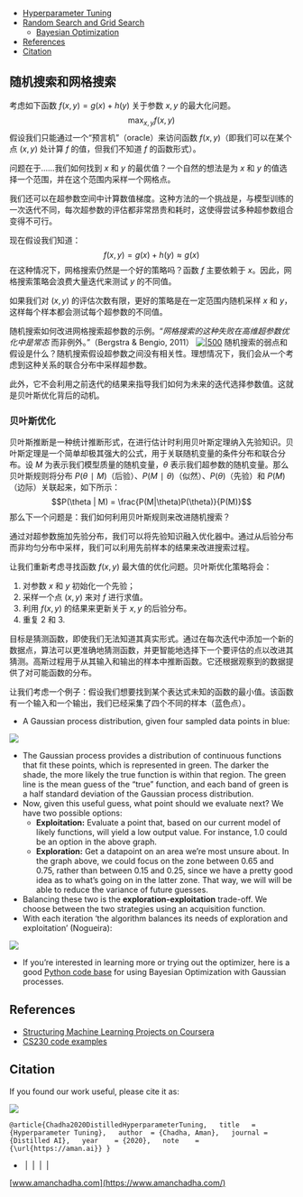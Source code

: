 
- [Hyperparameter Tuning](https://aman.ai/primers/ai/hyperparameter-tuning/#hyperparameter-tuning)
- [Random Search and Grid Search](https://aman.ai/primers/ai/hyperparameter-tuning/#random-search-and-grid-search)
    - [Bayesian Optimization](https://aman.ai/primers/ai/hyperparameter-tuning/#bayesian-optimization)
- [References](https://aman.ai/primers/ai/hyperparameter-tuning/#references)
- [Citation](https://aman.ai/primers/ai/hyperparameter-tuning/#citation)


## 随机搜索和网格搜索

考虑如下函数 $f(x,y)=g(x)+h(y)$ 关于参数 $x,y$ 的最大化问题。$$\max_{x,y} f(x,y)$$
假设我们只能通过一个“预言机”（oracle）来访问函数 $f(x,y)$（即我们可以在某个点 $(x,y)$ 处计算 $f$ 的值，但我们不知道 $f$ 的函数形式）。  

问题在于……我们如何找到 $x$ 和 $y$ 的最优值？一个自然的想法是为 $x$ 和 $y$ 的值选择一个范围，并在这个范围内采样一个网格点。  

我们还可以在超参数空间中计算数值梯度。这种方法的一个挑战是，与模型训练的一次迭代不同，每次超参数的评估都非常昂贵和耗时，这使得尝试多种超参数组合变得不可行。

现在假设我们知道：$$f(x,y)=g(x)+h(y)≈g(x)$$
在这种情况下，网格搜索仍然是一个好的策略吗？函数 $f$ 主要依赖于 $x$。因此，网格搜索策略会浪费大量迭代来测试 $y$ 的不同值。  

如果我们对 $(x, y)$ 的评估次数有限，更好的策略是在一定范围内随机采样 $x$ 和 $y$，这样每个样本都会测试每个超参数的不同值。  

随机搜索如何改进网格搜索超参数的示例。“*网格搜索的这种失败在高维超参数优化中是常态* 而非例外。”（Bergstra & Bengio, 2011）
[![|500](https://aman.ai/primers/ai/assets/hyperparam-tuning-and-tensorboard/random-grid.png)](http://www.jmlr.org/papers/volume13/bergstra12a/bergstra12a.pdf)
随机搜索的弱点和假设是什么？随机搜索假设超参数之间没有相关性。理想情况下，我们会从一个考虑到这种关系的联合分布中采样超参数。

此外，它不会利用之前迭代的结果来指导我们如何为未来的迭代选择参数值。这就是贝叶斯优化背后的动机。

### 贝叶斯优化

贝叶斯推断是一种统计推断形式，在进行估计时利用贝叶斯定理纳入先验知识。贝叶斯定理是一个简单却极其强大的公式，用于关联随机变量的条件分布和联合分布。设 $M$ 为表示我们模型质量的随机变量，$θ$ 表示我们超参数的随机变量。那么贝叶斯规则将分布 $P(θ∣M)$（后验）、$P(M∣θ)$（似然）、$P(θ)$（先验）和 $P(M)$（边际）关联起来，如下所示：$$P(\theta | M) = \frac{P(M|\theta)P(\theta)}{P(M)}$$
那么下一个问题是：我们如何利用贝叶斯规则来改进随机搜索？

通过对超参数施加先验分布，我们可以将先验知识融入优化器中。通过从后验分布而非均匀分布中采样，我们可以利用先前样本的结果来改进搜索过程。

让我们重新考虑寻找函数 $f(x,y)$ 最大值的优化问题。贝叶斯优化策略将会：

1. 对参数 $x$ 和 $y$ 初始化一个先验；
2. 采样一个点 $(x,y)$ 来对 $f$ 进行求值。
3. 利用 $f(x,y)$ 的结果来更新关于 $x,y$ 的后验分布。
4. 重复 2 和 3.

目标是猜测函数，即使我们无法知道其真实形式。通过在每次迭代中添加一个新的数据点，算法可以更准确地猜测函数，并更智能地选择下一个要评估的点以改进其猜测。高斯过程用于从其输入和输出的样本中推断函数。它还根据观察到的数据提供了对可能函数的分布。

让我们考虑一个例子：假设我们想要找到某个表达式未知的函数的最小值。该函数有一个输入和一个输出，我们已经采集了四个不同的样本（蓝色点）。


    
- A Gaussian process distribution, given four sampled data points in blue:

[![](https://aman.ai/primers/ai/assets/hyperparam-tuning-and-tensorboard/bayes.png)](https://www.quora.com/How-does-Bayesian-optimization-work)

- The Gaussian process provides a distribution of continuous functions that fit these points, which is represented in green. The darker the shade, the more likely the true function is within that region. The green line is the mean guess of the “true” function, and each band of green is a half standard deviation of the Gaussian process distribution.
- Now, given this useful guess, what point should we evaluate next? We have two possible options:
    - **Exploitation:** Evaluate a point that, based on our current model of likely functions, will yield a low output value. For instance, 1.0 could be an option in the above graph.
    - **Exploration:** Get a datapoint on an area we’re most unsure about. In the graph above, we could focus on the zone between 0.65 and 0.75, rather than between 0.15 and 0.25, since we have a pretty good idea as to what’s going on in the latter zone. That way, we will will be able to reduce the variance of future guesses.
- Balancing these two is the **exploration-exploitation** trade-off. We choose between the two strategies using an acquisition function.
- With each iteration ‘the algorithm balances its needs of exploration and exploitation’ (Nogueira):

[![](https://aman.ai/primers/ai/assets/hyperparam-tuning-and-tensorboard/bayesopt.gif)](https://github.com/fmfn/BayesianOptimization)

- If you’re interested in learning more or trying out the optimizer, here is a good [Python code base](https://github.com/fmfn/BayesianOptimization) for using Bayesian Optimization with Gaussian processes.

## References

- [Structuring Machine Learning Projects on Coursera](https://www.coursera.org/learn/machine-learning-projects)
- [CS230 code examples](https://github.com/cs230-stanford/cs230-code-examples)

## Citation

If you found our work useful, please cite it as:

![](https://aman.ai/images/copy.png)

`@article{Chadha2020DistilledHyperparameterTuning,   title   = {Hyperparameter Tuning},   author  = {Chadha, Aman},   journal = {Distilled AI},   year    = {2020},   note    = {\url{https://aman.ai}} }`

-  [](https://github.com/amanchadha)|  [](https://citations.amanchadha.com/)|  [](https://twitter.com/i_amanchadha)|  [](mailto:hi@aman.ai)| 

[www.amanchadha.com](https://www.amanchadha.com/)